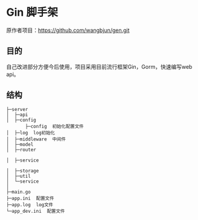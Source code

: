 # Gin 脚手架
原作者项目：https://github.com/wangbjun/gen.git
## 目的
自己改进部分方便今后使用，项目采用目前流行框架Gin，Gorm，快速编写web api。
## 结构
```
├─server
│  ├─api
│  ├─config
       ├─config  初始化配置文件
│  ├─log  log初始化
│  ├─middleware  中间件
│  ├─model
│  ├─router

│  ├─service

│  ├─storage
│  ├─util
│  └─service
│ 
├─main.go
├─app.ini  配置文件
├─app.log  log文件
└─app_dev.ini  配置文件
```


